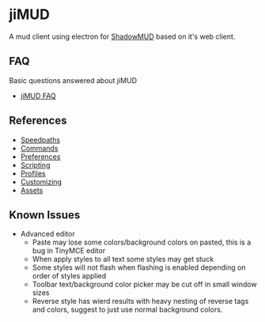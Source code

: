 # jiMUD

A mud client using electron for [ShadowMUD](http://www.shadowmud.com) based on it's web client.

## FAQ
Basic questions answered about jiMUD
- [jiMUD FAQ](docs/faq.md)

## References
- [Speedpaths](docs/speedpaths.md)
- [Commands](docs/commands.md)
- [Preferences](docs/preferences.md)
- [Scripting](docs/scripting.md)
- [Profiles](docs/profiles.md)
- [Customizing](docs/customizing.md)
- [Assets](docs/assets.md)

## Known Issues
- Advanced editor 
  - Paste may lose some colors/background colors on pasted, this is a bug in TinyMCE editor
  - When apply styles to all text some styles may get stuck  
  - Some styles will not flash when flashing is enabled depending on order of styles applied
  - Toolbar text/background color picker may be cut off in small window sizes
  - Reverse style has wierd results with heavy nesting of reverse tags and colors, suggest to just use normal background colors.